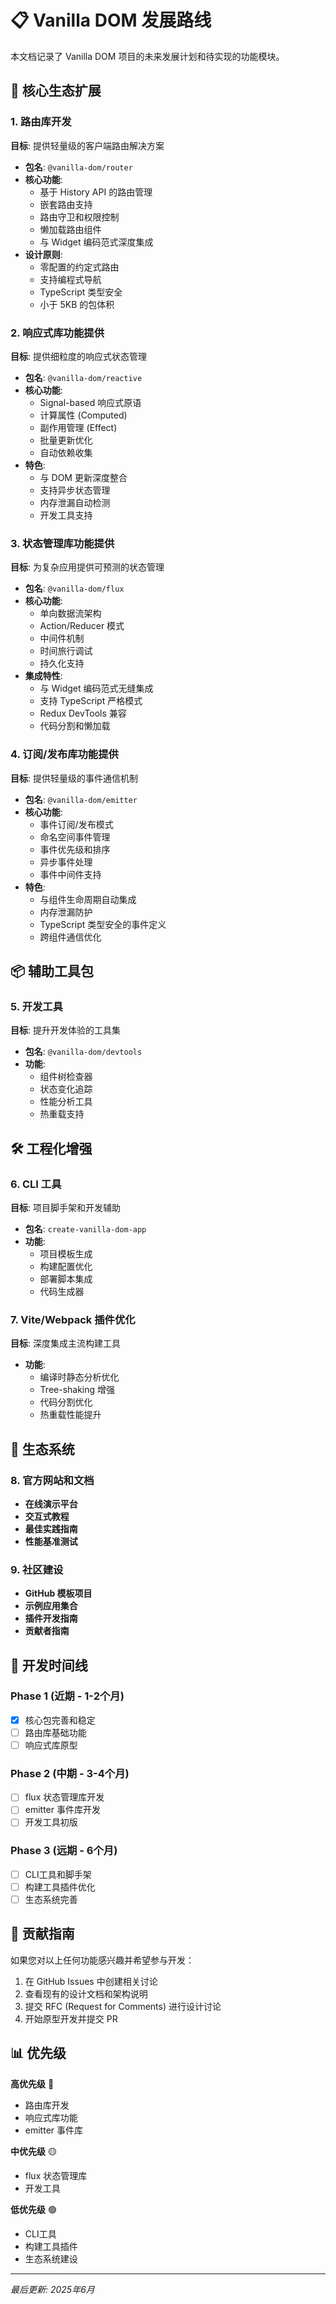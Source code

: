 # 📋 Vanilla DOM 发展路线

本文档记录了 Vanilla DOM 项目的未来发展计划和待实现的功能模块。

## 🎯 核心生态扩展

### 1. 路由库开发

**目标**: 提供轻量级的客户端路由解决方案

- **包名**: `@vanilla-dom/router`
- **核心功能**:
  - 基于 History API 的路由管理
  - 嵌套路由支持
  - 路由守卫和权限控制
  - 懒加载路由组件
  - 与 Widget 编码范式深度集成
- **设计原则**:
  - 零配置的约定式路由
  - 支持编程式导航
  - TypeScript 类型安全
  - 小于 5KB 的包体积

### 2. 响应式库功能提供

**目标**: 提供细粒度的响应式状态管理

- **包名**: `@vanilla-dom/reactive`
- **核心功能**:
  - Signal-based 响应式原语
  - 计算属性 (Computed)
  - 副作用管理 (Effect)
  - 批量更新优化
  - 自动依赖收集
- **特色**:
  - 与 DOM 更新深度整合
  - 支持异步状态管理
  - 内存泄漏自动检测
  - 开发工具支持

### 3. 状态管理库功能提供

**目标**: 为复杂应用提供可预测的状态管理

- **包名**: `@vanilla-dom/flux`
- **核心功能**:
  - 单向数据流架构
  - Action/Reducer 模式
  - 中间件机制
  - 时间旅行调试
  - 持久化支持
- **集成特性**:
  - 与 Widget 编码范式无缝集成
  - 支持 TypeScript 严格模式
  - Redux DevTools 兼容
  - 代码分割和懒加载

### 4. 订阅/发布库功能提供

**目标**: 提供轻量级的事件通信机制

- **包名**: `@vanilla-dom/emitter`
- **核心功能**:
  - 事件订阅/发布模式
  - 命名空间事件管理
  - 事件优先级和排序
  - 异步事件处理
  - 事件中间件支持
- **特色**:
  - 与组件生命周期自动集成
  - 内存泄漏防护
  - TypeScript 类型安全的事件定义
  - 跨组件通信优化

## 📦 辅助工具包

### 5. 开发工具

**目标**: 提升开发体验的工具集

- **包名**: `@vanilla-dom/devtools`
- **功能**:
  - 组件树检查器
  - 状态变化追踪
  - 性能分析工具
  - 热重载支持

## 🛠️ 工程化增强

### 6. CLI 工具

**目标**: 项目脚手架和开发辅助

- **包名**: `create-vanilla-dom-app`
- **功能**:
  - 项目模板生成
  - 构建配置优化
  - 部署脚本集成
  - 代码生成器

### 7. Vite/Webpack 插件优化

**目标**: 深度集成主流构建工具

- **功能**:
  - 编译时静态分析优化
  - Tree-shaking 增强
  - 代码分割优化
  - 热重载性能提升

## 🎨 生态系统

### 8. 官方网站和文档

- **在线演示平台**
- **交互式教程**
- **最佳实践指南**
- **性能基准测试**

### 9. 社区建设

- **GitHub 模板项目**
- **示例应用集合**
- **插件开发指南**
- **贡献者指南**

## 📅 开发时间线

### Phase 1 (近期 - 1-2个月)
- [x] 核心包完善和稳定
- [ ] 路由库基础功能
- [ ] 响应式库原型

### Phase 2 (中期 - 3-4个月)  
- [ ] flux 状态管理库开发
- [ ] emitter 事件库开发  
- [ ] 开发工具初版

### Phase 3 (远期 - 6个月)
- [ ] CLI工具和脚手架
- [ ] 构建工具插件优化
- [ ] 生态系统完善

## 🚀 贡献指南

如果您对以上任何功能感兴趣并希望参与开发：

1. 在 GitHub Issues 中创建相关讨论
2. 查看现有的设计文档和架构说明
3. 提交 RFC (Request for Comments) 进行设计讨论
4. 开始原型开发并提交 PR

## 📊 优先级

**高优先级** 🔴
- 路由库开发
- 响应式库功能
- emitter 事件库

**中优先级** 🟡  
- flux 状态管理库
- 开发工具

**低优先级** 🟢
- CLI工具
- 构建工具插件
- 生态系统建设

---

*最后更新: 2025年6月* 